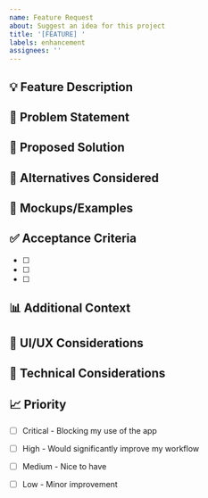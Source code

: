 ```yaml
---
name: Feature Request
about: Suggest an idea for this project
title: '[FEATURE] '
labels: enhancement
assignees: ''
---
```


## 💡 Feature Description

<!-- A clear and concise description of the feature you'd like to see -->

## 🎯 Problem Statement

<!-- Describe the problem this feature would solve -->
<!-- Example: I'm always frustrated when [...] -->

## 💭 Proposed Solution

<!-- Describe how you envision this feature working -->

## 🔄 Alternatives Considered

<!-- Describe any alternative solutions or features you've considered -->

## 📸 Mockups/Examples

<!-- If applicable, add mockups, wireframes, or examples from other apps -->

## ✅ Acceptance Criteria

<!-- What needs to be true for this feature to be considered complete? -->

- [ ] 
- [ ] 
- [ ] 

## 📊 Additional Context

<!-- Add any other context, screenshots, or information about the feature request here -->

## 🎨 UI/UX Considerations

<!-- If this affects the user interface, describe the user experience -->

## 🔧 Technical Considerations

<!-- Optional: Any technical details or implementation suggestions -->

## 📈 Priority

<!-- How important is this feature to you? -->

- [ ] Critical - Blocking my use of the app
- [ ] High - Would significantly improve my workflow
- [ ] Medium - Nice to have
- [ ] Low - Minor improvement

